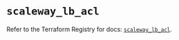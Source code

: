 # `scaleway_lb_acl`

Refer to the Terraform Registry for docs: [`scaleway_lb_acl`](https://registry.terraform.io/providers/scaleway/scaleway/2.42.1/docs/resources/lb_acl).
